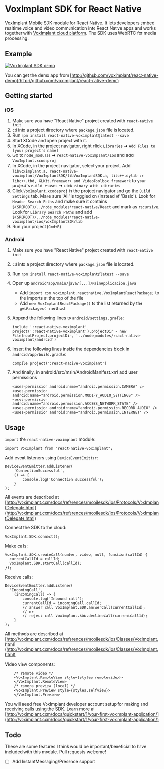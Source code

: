 # VoxImplant SDK for React Native

VoxImplant Mobile SDK module for React Native. It lets developers embed realtime voice and video communication into React Native apps and works together with [VoxImplant cloud platform](http://voximplant.com). The SDK uses WebRTC for media processing.

## Example
[![VoxImplant SDK demo](https://habrastorage.org/files/185/1b5/dd6/1851b5dd689e4a688c2f6e68fcf38d81.gif)](http://www.youtube.com/watch?v=gC2iDVl4RRM)

You can get the demo app from [http://github.com/voximplant/react-native-demo](http://github.com/voximplant/react-native-demo)

## Getting started
### iOS
1. Make sure you have "React Native" project created with `react-native init`
2. `cd` into a project directory where `package.json` file is located.
3. Run `npm install react-native-voximplant@latest --save`
4. Start XCode and open project with it.
5. In XCode, in the project navigator, right click `Libraries` ➜ `Add Files to [your project's name]`
6. Go to `node_modules` ➜ `react-native-voximplant/ios` and add `VoxImplant.xcodeproj`
7. In XCode, in the project navigator, select your project. Add `libvoximplant.a, react-native-voximplant/VoxImplantSDK/libVoxImplantSDK.a, libc++.dylib or libc++.tbd, GLKit.framework and VideoToolbox.framework` to your project's `Build Phases` ➜ `Link Binary With Libraries`
8. Click `VoxImplant.xcodeproj` in the project navigator and go the `Build Settings` tab. Make sure 'All' is toggled on (instead of 'Basic'). Look for `Header Search Paths` and make sure it contains `$(SRCROOT)/../node_modules/react-native/React` and mark as `recursive`. Look for `Library Search Paths` and add `$(SRCROOT)/../node_modules/react-native-voximplant/ios/VoxImplantSDK/lib` 
9. Run your project (`Cmd+R`)

### Android
1. Make sure you have "React Native" project created with `react-native init`
2. `cd` into a project directory where `package.json` file is located.
3. Run `npm install react-native-voximplant@latest --save`
4. Open up `android/app/main/java/[...]/MainApplication.java`
    - Add `import com.voximplant.reactnative.VoxImplantReactPackage;` to the imports at the top of the file
    - Add `new VoxImplantReactPackage()` to the list returned by the `getPackages()` method

5. Append the following lines to `android/settings.gradle`:

    ```
    include ':react-native-voximplant'
    project(':react-native-voximplant').projectDir = new File(rootProject.projectDir, '../node_modules/react-native-voximplant/android')
    ```

6. Insert the following lines inside the dependencies block in `android/app/build.gradle`:

    ```
    compile project(':react-native-voximplant')
    ```    

7. And finally, in android/src/main/AndroidManifest.xml add user permissions

    ```
    <uses-permission android:name="android.permission.CAMERA" />
    <uses-permission android:name="android.permission.MODIFY_AUDIO_SETTINGS" />
    <uses-permission android:name="android.permission.ACCESS_NETWORK_STATE" />
    <uses-permission android:name="android.permission.RECORD_AUDIO" />
    <uses-permission android:name="android.permission.INTERNET" />
    ```

## Usage
`import` the `react-native-voximplant` module:

    import VoxImplant from "react-native-voximplant";

Add event listeners using `DeviceEventEmitter`:

    DeviceEventEmitter.addListener(
        'ConnectionSuccessful',
        () => {
            console.log('Connection successful');
        }
    );

All events are described at [http://voximplant.com/docs/references/mobilesdk/ios/Protocols/VoxImplantDelegate.html](http://voximplant.com/docs/references/mobilesdk/ios/Protocols/VoxImplantDelegate.html) 

Connect the SDK to the cloud:

    VoxImplant.SDK.connect();   
    
Make calls:
    
    VoxImplant.SDK.createCall(number, video, null, function(callId) {
      currentCallId = callId;      
      VoxImplant.SDK.startCall(callId);      
    });
    
Receive calls:

    DeviceEventEmitter.addListener(
      'IncomingCall',
        (incomingCall) => {
            console.log('Inbound call');
            currentCallId = incomingCall.callId;
            // answer call VoxImplant.SDK.answerCall(currentCallId);
            // or
            // reject call VoxImplant.SDK.declineCall(currentCallId);
        }
    );

All methods are described at [http://voximplant.com/docs/references/mobilesdk/ios/Classes/VoxImplant.html](http://voximplant.com/docs/references/mobilesdk/ios/Classes/VoxImplant.html)
    
Video view components:

        /* remote video */
        <VoxImplant.RemoteView style={styles.remotevideo}>
        </VoxImplant.RemoteView>
        /* camera preview (local) */
        <VoxImplant.Preview style={styles.selfview}>
        </VoxImplant.Preview>  

You will need free VoxImplant developer account setup for making and receiving calls using the SDK. Learn more at [http://voximplant.com/docs/quickstart/1/your-first-voximplant-application/](http://voximplant.com/docs/quickstart/1/your-first-voximplant-application/)


## Todo
These are some features I think would be important/beneficial to have included with this module. Pull requests welcome!

- [ ] Add InstantMessaging/Presence support
